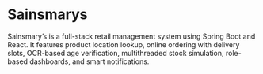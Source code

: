 # Sainsmarys
Sainsmary’s is a full-stack retail management system using Spring Boot and React. It features product location lookup, online ordering with delivery slots, OCR-based age verification, multithreaded stock simulation, role-based dashboards, and smart notifications. 

